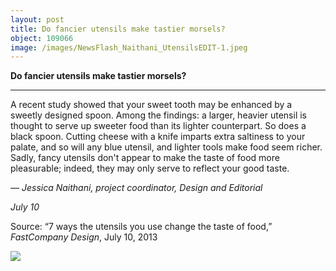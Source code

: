 ```yaml
---
layout: post
title: Do fancier utensils make tastier morsels?
object: 109066
image: /images/NewsFlash_Naithani_UtensilsEDIT-1.jpeg
---
```

**Do fancier utensils make tastier morsels?**

****

A recent study showed that your sweet tooth may be enhanced by a sweetly designed spoon. Among the findings: a larger, heavier utensil is thought to serve up sweeter food than its lighter counterpart. So does a black spoon. Cutting cheese with a knife imparts extra saltiness to your palate, and so will any blue utensil, and lighter tools make food seem richer. Sadly, fancy utensils don't appear to make the taste of food more pleasurable; indeed, they may only serve to reflect your good taste.

*—* *Jessica Naithani, project coordinator, Design and Editorial*

*July 10*

Source: “7 ways the utensils you use change the taste of food,” *FastCompany Design*, July 10, 2013 

![]({{siteurl.base}}/images/NewsFlash_Naithani_UtensilsEDIT-1.jpeg)
